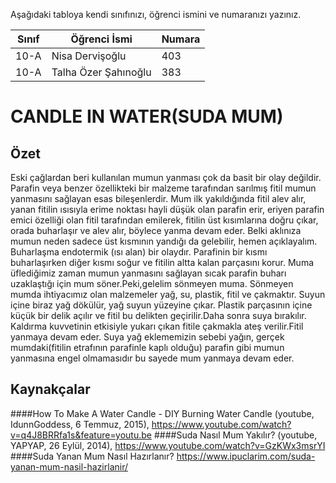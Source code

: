 

Aşağıdaki tabloya kendi sınıfınızı, öğrenci ismini ve numaranızı yazınız. 

Sınıf | Öğrenci İsmi        |Numara
------|---------------------|-------
10-A  | Nisa Dervişoğlu     |403
10-A  |Talha Özer Şahınoğlu |383

# CANDLE IN WATER(SUDA MUM)
## Özet
Eski çağlardan beri kullanılan mumun yanması çok da basit bir olay değildir. Parafin veya benzer özellikteki bir malzeme tarafından sarılmış fitil mumun yanmasını sağlayan esas bileşenlerdir. Mum ilk yakıldığında fitil alev alır, yanan fitilin ısısıyla erime noktası hayli düşük olan parafin erir, eriyen parafin emici özelliği olan fitil tarafından emilerek, fitilin üst kısımlarına doğru çıkar, orada buharlaşır ve alev alır, böylece yanma devam eder. Belki aklınıza mumun neden sadece üst kısmının yandığı da gelebilir, hemen açıklayalım. Buharlaşma endotermik (ısı alan) bir olaydır. Parafinin bir kısmı buharlaşırken diğer kısmı soğur ve fitilin altta kalan parçasını korur. Muma üflediğimiz zaman mumun yanmasını sağlayan sıcak parafin buharı uzaklaştığı için mum söner.Peki,gelelim sönmeyen muma. Sönmeyen mumda ihtiyacımız olan malzemeler yağ, su, plastik, fitil ve çakmaktır. Suyun içine biraz yağ dökülür, yağ suyun yüzeyine çıkar. Plastik parçasının içine küçük bir delik açılır ve fitil bu delikten geçirilir.Daha sonra suya bırakılır. Kaldırma kuvvetinin etkisiyle yukarı çıkan fitile çakmakla ateş verilir.Fitil yanmaya devam eder. Suya yağ eklememizin sebebi yağın, gerçek mumdaki(fitilin etrafının parafinle kaplı olduğu) parafin gibi mumun yanmasına engel olmamasıdır bu sayede mum yanmaya devam eder.

## Kaynakçalar  
####How To Make A Water Candle - DIY Burning Water Candle (youtube, IdunnGoddess, 6 Temmuz, 2015), https://www.youtube.com/watch?v=q4J8BRRfa1s&feature=youtu.be
####Suda Nasıl Mum Yakılır? (youtube, YAPYAP, 26 Eylül, 2014), https://www.youtube.com/watch?v=GzKWx3msrYI
####Suda Yanan Mum Nasıl Hazırlanır? https://www.ipuclarim.com/suda-yanan-mum-nasil-hazirlanir/
